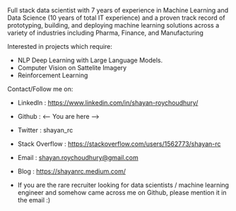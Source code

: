 Full stack data scientist with 7 years of experience in Machine Learning and Data Science (10 years of total IT
experience) and a proven track record of prototyping, building, and deploying machine learning solutions across a variety of
industries including Pharma, Finance, and Manufacturing

Interested in projects which require:
- NLP Deep Learning with Large Language Models. 
- Computer Vision on Sattelite Imagery 
- Reinforcement Learning

Contact/Follow me on:
- LinkedIn : https://www.linkedin.com/in/shayan-roychoudhury/
- Github : <-- You are here -->
- Twitter : shayan_rc
- Stack Overflow : https://stackoverflow.com/users/1562773/shayan-rc
- Email : shayan.roychoudhury@gmail.com
- Blog : https://shayanrc.medium.com/

- If you are the rare recruiter looking for data scientists / machine learning engineer and somehow came across me on Github, please mention it in the email :)

<!---
shayanrc/shayanrc is a ✨ special ✨ repository because its `README.md` (this file) appears on your GitHub profile.
You can click the Preview link to take a look at your changes.
--->
